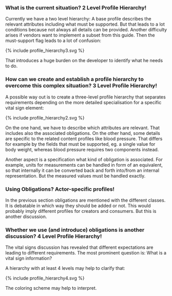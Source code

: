 ### What is the current situation? 2 Level Profile Hierarchy!

Currently we have a two level hierarchy:
A base profile describes the relevant attributes including what must be supported.
But that leads to a lot conditions because not always all details can be provided.
Another difficulty arises if vendors want to implement a subset from this guide. 
Then the must-support flag leads to a lot of confusion:

<div width="400px">
{% include profile_hierarchy3.svg %}
</div>

That introduces a huge burden on the developer to identify what he needs to do.

### How can we create and establish a profile hierarchy to overcome this complex situation? 3 Level Profile Hierarchy!

A possible way out is to create a three-level profile hierarchy that separates requirements depending on the more detailed
specialisation for a specific vital sign element:

<div width="400px">
{% include profile_hierarchy2.svg %}
</div>

On the one hand, we have to describe which attributes are relevant.
That includes also the associated obligations.
On the other hand, some details are specific to the related content profiles like blood pressure. That differs for example by the fields that must be supported, eg. a single value for body weight, whereas blood pressure requires two components instead.

Another aspect is a specification what kind of obligation is associated.
For example, units for measurements can be handled in form of an equivalent, so that internally it can be converted back and forth into/from an internal representation. But the measured values must be handled exactly.

### Using Obligations? Actor-specific profiles!

In the previous section obligations are mentioned with the different classes.
It is debatable in which way they should be added or not. 
This would probably imply different profiles for creators and consumers. 
But this is another discussion.

### Whether we use (and introduce) obligations is another discussion? 4 Level Profile Hierarchy!

The vital signs discussion has revealed that different expectations are leading to different requirements.
The most prominent question is: What is a vital sign information?

A hierarchy with at least 4 levels may help to clarify that:

<div width="400px">
{% include profile_hierarchy4.svg %}
</div>

The coloring scheme may help to interpret.
